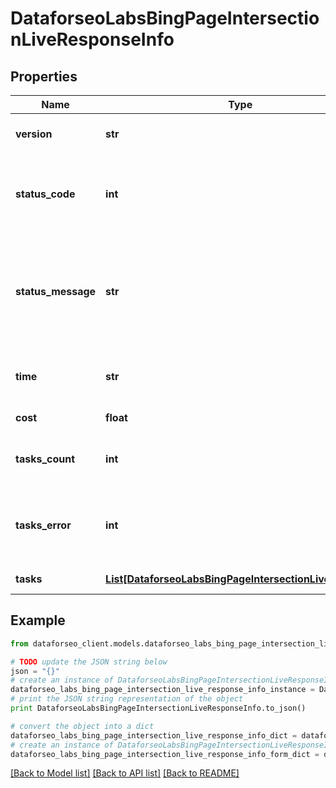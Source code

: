 # DataforseoLabsBingPageIntersectionLiveResponseInfo


## Properties

Name | Type | Description | Notes
------------ | ------------- | ------------- | -------------
**version** | **str** | the current version of the API | [optional] 
**status_code** | **int** | general status code you can find the full list of the response codes here | [optional] 
**status_message** | **str** | general informational message you can find the full list of general informational messages here | [optional] 
**time** | **str** | total execution time, seconds | [optional] 
**cost** | **float** | total tasks cost, USD | [optional] 
**tasks_count** | **int** | the number of tasks in the tasks array | [optional] 
**tasks_error** | **int** | the number of tasks in the tasks array returned with an error | [optional] 
**tasks** | [**List[DataforseoLabsBingPageIntersectionLiveTaskInfo]**](DataforseoLabsBingPageIntersectionLiveTaskInfo.md) | array of tasks | [optional] 

## Example

```python
from dataforseo_client.models.dataforseo_labs_bing_page_intersection_live_response_info import DataforseoLabsBingPageIntersectionLiveResponseInfo

# TODO update the JSON string below
json = "{}"
# create an instance of DataforseoLabsBingPageIntersectionLiveResponseInfo from a JSON string
dataforseo_labs_bing_page_intersection_live_response_info_instance = DataforseoLabsBingPageIntersectionLiveResponseInfo.from_json(json)
# print the JSON string representation of the object
print DataforseoLabsBingPageIntersectionLiveResponseInfo.to_json()

# convert the object into a dict
dataforseo_labs_bing_page_intersection_live_response_info_dict = dataforseo_labs_bing_page_intersection_live_response_info_instance.to_dict()
# create an instance of DataforseoLabsBingPageIntersectionLiveResponseInfo from a dict
dataforseo_labs_bing_page_intersection_live_response_info_form_dict = dataforseo_labs_bing_page_intersection_live_response_info.from_dict(dataforseo_labs_bing_page_intersection_live_response_info_dict)
```
[[Back to Model list]](../README.md#documentation-for-models) [[Back to API list]](../README.md#documentation-for-api-endpoints) [[Back to README]](../README.md)


